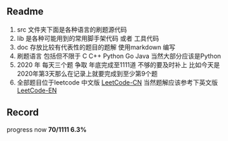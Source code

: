 ## Readme
1. src 文件夹下面是各种语言的刷题源代码
2. lib 是各种可能用到的常用脚手架代码 或者 工具代码
3. doc 存放比较有代表性的题目的题解 使用markdown 编写
4. 刷题语言 包括但不限于 C C++ Python Go Java 当然大部分应该是Python
5. 2020 年 每天三个题 争取 年底完成至1111道 不够的要及时补上 比如今天是2020年第3天那么在记录上就要完成到至少第9个题
6. 全部题目位于leetcode 中文版 [LeetCode-CN](https://leetcode-cn.com/problemset/algorithms/) 当然题解应该参考下英文版 [LeetCode-EN](https://leetcode.com/)

## Record
progress now **70/1111 6.3%**  
